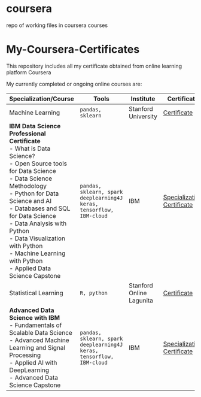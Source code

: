# coursera
repo of working files in coursera courses

# My-Coursera-Certificates
This repository includes all my certificate obtained from online learning platform Coursera

My currently completed or ongoing online courses are: 

| Specialization/Course  | Tools  | Institute | Certificate | 
| ---------- | --- | --- | ---|
| Machine Learning | `pandas, sklearn`   | Stanford University | [Certificate](https://coursera.org/share/6cfb0a347186c5bb17923a646af1fe04) |
| **IBM Data Science Professional Certificate**<br>- What is Data Science?<br>- Open Source tools for Data Science<br>- Data Science Methodology<br>- Python for Data Science and AI<br>- Databases and SQL for Data Science<br>- Data Analysis with Python<br>- Data Visualization with Python<br>- Machine Learning with Python<br>- Applied Data Science Capstone<br> |  `pandas, sklearn, spark`<br>`deeplearning4J`<br>`keras, tensorflow, IBM-cloud`   | IBM   | [Specialization Certificate](https://www.coursera.org/account/accomplishments/specialization/certificate/ZF2SSEFMV3SU)|
| Statistical Learning | `R, python`   | Stanford Online Lagunita | [Certificate](https://prod-cert-bucket.s3.amazonaws.com/downloads/f7412b5d9e1547fd9adb063e5a5c7e10/Statement.pdf) |
| **Advanced Data Science with IBM**<br>- Fundamentals of Scalable Data Science<br>- Advanced Machine Learning and Signal Processing<br>- Applied AI with DeepLearning<br>- Advanced Data Science Capstone | `pandas, sklearn, spark`<br>`deeplearning4J`<br>`keras, tensorflow, IBM-cloud`   | IBM | [Specialization Certificate](https://www.coursera.org/account/accomplishments/specialization/certificate/JPM6AZN9AXZ2) |
